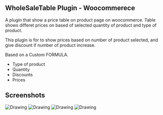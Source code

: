 ## WholeSaleTable Plugin - Woocommerece 

A plugin that show a price table on product page on woocommerce. Table shows differet prices on based of selected quantity of product and type of product.

This plugin is for to show prices based on number of product selected, and give discount if number of product increase. 

Based on a Custom FORMULA.

- Type of product
- Quantity
- Discounts
- Prices


## Screenshots
<img src="/../master/screenshots/tableOnProduct.png" alt="Drawing" title='Table on Product Page'/>
<img src="/../master/screenshots/addTables.png" alt="Drawing" title='Select product to add tables'/>
<img src="/../master/screenshots/tableValues.png" alt="Drawing" title='There are many values that admin needs to add. and its based of formula.'/>
<img src="/../master/screenshots/AllTables.png" alt="Drawing" title='All Products that have Table, admin can delete them.'/>